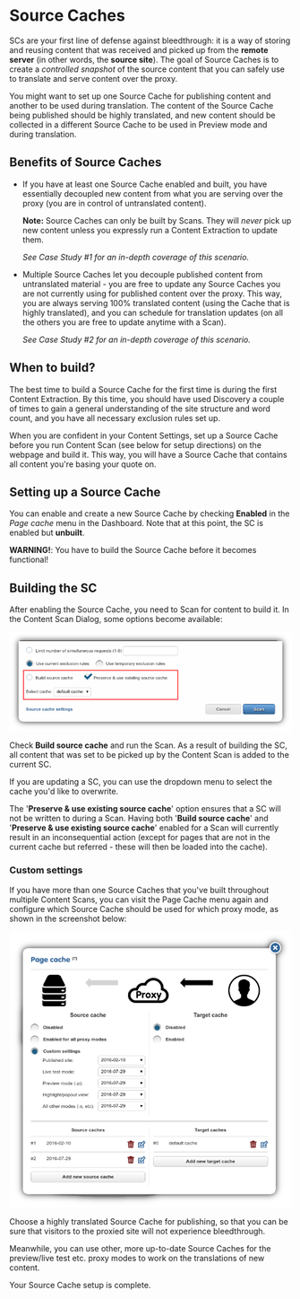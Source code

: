# Source Caches

SCs are your first line of defense against bleedthrough: it is a way of storing and reusing content that was received and picked up from the **remote server** (in other words, the **source site**). The goal of Source Caches is to create a _controlled snapshot_ of the source content that you can safely use to translate and serve content over the proxy.

You might want to set up one Source Cache for publishing content and another to be used during translation. The content of the Source Cache being published should be highly translated, and new content should be collected in a different Source Cache to be used in Preview mode and during translation.

## Benefits of Source Caches

- If you have at least one Source Cache enabled and built, you have essentially decoupled new content from what you are serving over the proxy (you are in control of untranslated content).
  
  **Note:** Source Caches can only be built by Scans. They will *never* pick up new content unless you expressly run a Content Extraction to update them.
  
  _See Case Study #1 for an in-depth coverage of this scenario._
  
- Multiple Source Caches let you decouple published content from untranslated material - you are free to update any Source Caches you are not currently using for published content over the proxy. This way, you are always serving 100% translated content (using the Cache that is highly translated), and you can schedule for translation updates (on all the others you are free to update anytime with a Scan).
  
  _See Case Study #2 for an in-depth coverage of this scenario._

## When to build?

The best time to build a Source Cache for the first time is during the first Content Extraction. By this time, you should have used Discovery a couple of times to gain a general understanding of the site structure and word count, and you have all necessary exclusion rules set up.

When you are confident in your Content Settings, set up a Source Cache before you run Content Scan (see below for setup directions) on the webpage and build it. This way, you will have a Source Cache that contains all content you're basing your quote on.

## Setting up a Source Cache

You can enable and create a new Source Cache by checking **Enabled** in the _Page cache_ menu in the Dashboard. Note that at this point, the SC is enabled but **unbuilt**.

**WARNING!**: You have to build the Source Cache before it becomes functional!

## Building the SC

After enabling the Source Cache, you need to Scan for content to build it. In the Content Scan Dialog, some options become available:

![Scan Cache Settings](/img/dashboard/scan_dialog_cache_settings.png)

Check **Build source cache** and run the Scan. As a result of building the SC, all content that was set to be picked up by the Content Scan is added to the current SC.

If you are updating a SC, you can use the dropdown menu to select the cache you'd like to overwrite.

The '**Preserve & use existing source cache**' option ensures that a SC will not be written to during a Scan. Having both '**Build source cache**' and '**Preserve & use existing source cache**' enabled for a Scan will currently result in an inconsequential action (except for pages that are not in the current cache but referred - these will then be loaded into the cache).

### Custom settings

If you have more than one Source Caches that you've built throughout multiple Content Scans, you can visit the Page Cache menu again and configure which Source Cache should be used for which proxy mode, as shown in the screenshot below:

![Custom Source Cache Settings](/img/dashboard/custom_source_caches.png)

Choose a highly translated Source Cache for publishing, so that you can be sure that visitors to the proxied site will not experience bleedthrough.

Meanwhile, you can use other, more up-to-date Source Caches for the preview/live test etc. proxy modes to work on the translations of new content.

Your Source Cache setup is complete.

